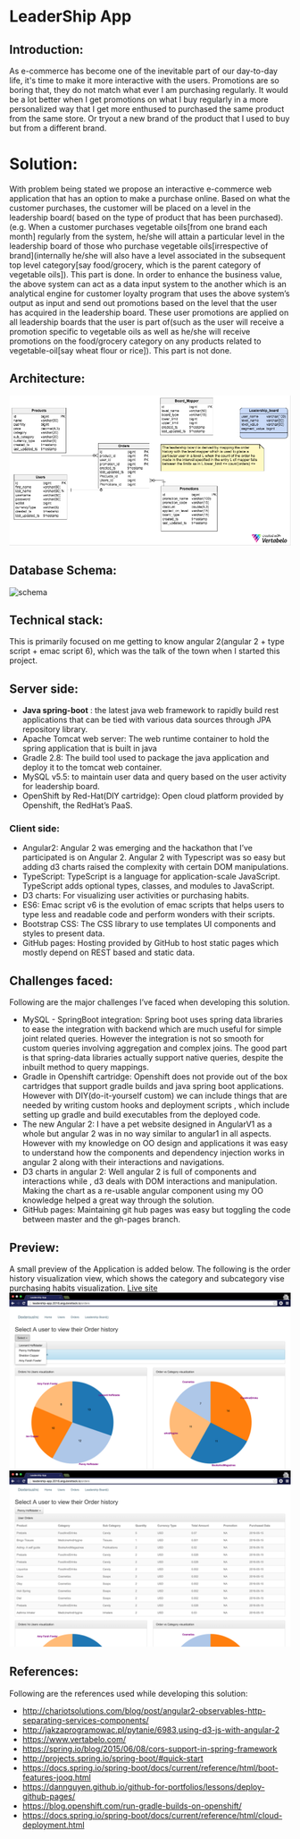 # LeaderShip App
## Introduction:
As e-commerce has become one of the inevitable part of our day-to-day life, it's time to make it more interactive with the users. Promotions are so boring that, they do not match what ever I am purchasing regularly. It would be a lot better when I get promotions on what I buy regularly in a more personalized way that I get more enthused to purchased the same product from the same store. Or tryout a new brand of the product that I used to buy but from a different brand.
# Solution:
With problem being stated we propose an interactive e-commerce web application that has an option to make a purchase online. Based on what the customer purchases, the customer will be placed on a level in the leadership board( based on the type of product that has been purchased). (e.g. When a customer purchases vegetable oils[from one brand each month] regularly from the system, he/she will attain a particular level in the leadership board of those who purchase vegetable oils[irrespective of brand](internally he/she will also have a level associated in the subsequent top level category[say food/grocery, which is the parent category of vegetable oils]). This part is done.
     In order to enhance the business value, the above system can act as a data input system to the another which is an analytical engine for customer loyalty program that uses the above system’s output as input and send out promotions based on the level that the user has acquired in the leadership board. These user promotions are applied on all leadership boards that the user is part of(such as the user will receive a promotion specific to vegetable oils as well as he/she will receive promotions on the food/grocery category on any products related to vegetable-oil[say wheat flour or rice]). This part is not done.
## Architecture:
![Architecture](./static/images/image1.png "Architecture")
## Database Schema:
![schema](./static/images/image2.png "Database")
## Technical stack:
This is primarily focused on me getting to know angular 2(angular 2 + type script + emac script 6), which was the talk of the town when I started this project.
## Server side:

- **Java spring-boot** : the latest java web framework to rapidly build rest applications that can be tied with various data sources through JPA repository library.
- Apache Tomcat web server: The web runtime container to hold the spring application that is built in java
- Gradle 2.8: The build tool used to package the java application and deploy it to the tomcat web container.
- MySQL v5.5: to maintain user data and query based on the user activity for leadership board.
- OpenShift by Red-Hat(DIY cartridge): Open cloud platform provided by Openshift, the RedHat’s PaaS.

### Client side:

- Angular2: Angular 2 was emerging and the hackathon that I’ve participated is on Angular 2. Angular 2 with Typescript was so easy but adding d3 charts raised the complexity with certain DOM manipulations.
- TypeScript: TypeScript is a language for application-scale JavaScript. TypeScript adds optional types, classes, and modules to JavaScript.
- D3 charts: For visualizing user activities or purchasing habits.
- ES6: Emac script v6 is the evolution of emac scripts that helps users to type less and readable code and perform wonders with their scripts.
- Bootstrap CSS: The CSS library to use templates UI components and styles to present data.
- GitHub pages: Hosting provided by GitHub to host static pages which mostly depend on REST based and static data.

## Challenges faced:
Following are the major challenges I’ve faced when developing this solution.

- MySQL - SpringBoot integration: Spring boot uses spring data libraries to ease the integration with backend which are much useful for simple joint related queries. However the integration is not so smooth for custom queries involving aggregation and complex joins. The good part is that spring-data libraries actually support native queries, despite the inbuilt method to query mappings.
- Gradle in Openshift cartridge: Openshift does not provide out of the box cartridges that support gradle builds and java spring boot applications. However with DIY(do-it-yourself custom) we can include things that are needed by writing custom hooks and deployment scripts , which include setting up gradle and build executables from the deployed code.
- The new Angular 2: I have a pet website designed in AngularV1 as a whole but angular 2 was in no way similar to angular1 in all aspects. However with my knowledge on OO design and applications it was easy to understand how the components and dependency injection works in angular 2 along with their interactions and navigations.
- D3 charts in angular 2: Well angular 2 is full of components and interactions while , d3 deals with DOM interactions and manipulation. Making the chart as a re-usable angular component using my OO knowledge helped a great way through the solution.
- GitHub pages: Maintaining git hub pages was easy but toggling the code between master and the gh-pages branch.

## Preview:
A small preview of the Application is added below. The following is the order history visualization view, which shows the category and subcategory vise purchasing habits visualization.
[Live site](http://rajagopal28.github.io/leaderboard-app/)
![screen1](./static/images/image3.png "screen1")
![screen2](./static/images/image4.png "screen2")

## References:
Following are the references used while developing this solution:

- http://chariotsolutions.com/blog/post/angular2-observables-http-separating-services-components/
- http://jakzaprogramowac.pl/pytanie/6983,using-d3-js-with-angular-2
- https://www.vertabelo.com/
- https://spring.io/blog/2015/06/08/cors-support-in-spring-framework
- http://projects.spring.io/spring-boot/#quick-start
- https://docs.spring.io/spring-boot/docs/current/reference/html/boot-features-jooq.html
- https://dannguyen.github.io/github-for-portfolios/lessons/deploy-github-pages/
- https://blog.openshift.com/run-gradle-builds-on-openshift/
- https://docs.spring.io/spring-boot/docs/current/reference/html/cloud-deployment.html
